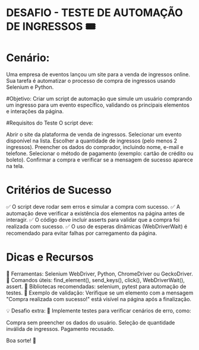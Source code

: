 # DESAFIO - TESTE DE AUTOMAÇÃO DE INGRESSOS 🎟️ 

# Cenário:
Uma empresa de eventos lançou um site para a venda de ingressos online. Sua tarefa é automatizar o processo de compra de ingressos usando Selenium e Python.

#Objetivo:
Criar um script de automação que simule um usuário comprando um ingresso para um evento específico, validando os principais elementos e interações da página.

#Requisitos do Teste
O script deve:

Abrir o site da plataforma de venda de ingressos.
Selecionar um evento disponível na lista.
Escolher a quantidade de ingressos (pelo menos 2 ingressos).
Preencher os dados do comprador, incluindo nome, e-mail e telefone.
Selecionar o método de pagamento (exemplo: cartão de crédito ou boleto).
Confirmar a compra e verificar se a mensagem de sucesso aparece na tela.

# Critérios de Sucesso
✅ O script deve rodar sem erros e simular a compra com sucesso.
✅ A automação deve verificar a existência dos elementos na página antes de interagir.
✅ O código deve incluir asserts para validar que a compra foi realizada com sucesso.
✅ O uso de esperas dinâmicas (WebDriverWait) é recomendado para evitar falhas por carregamento da página.

# Dicas e Recursos
🔹 Ferramentas: Selenium WebDriver, Python, ChromeDriver ou GeckoDriver.
🔹 Comandos úteis: find_element(), send_keys(), click(), WebDriverWait(), assert.
🔹 Bibliotecas recomendadas: selenium, pytest para automação de testes.
🔹 Exemplo de validação: Verifique se um elemento com a mensagem "Compra realizada com sucesso!" está visível na página após a finalização.

💡 Desafio extra:
📌 Implemente testes para verificar cenários de erro, como:

Compra sem preencher os dados do usuário.
Seleção de quantidade inválida de ingressos.
Pagamento recusado.

Boa sorte! 🚀
